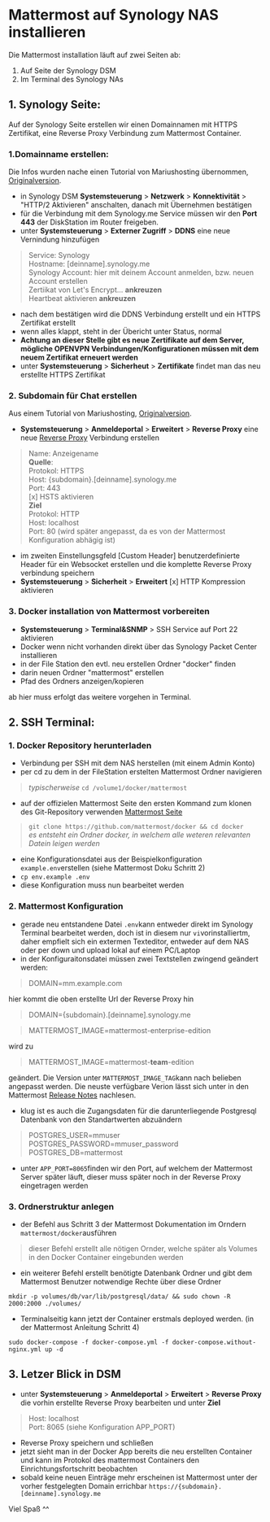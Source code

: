 # Mattermost auf Synology NAS installieren

Die Mattermost installation läuft auf zwei Seiten ab:
1. Auf Seite der Synology DSM 
2. Im Terminal des Synology NAs

## 1. Synology Seite:
Auf der Synology Seite erstellen wir einen Domainnamen mit HTTPS Zertifikat, eine Reverse Proxy Verbindung zum Mattermost Container.
### 1.Domainname erstellen:
Die Infos wurden nache einen Tutorial von Mariushosting übernommen, [Originalversion](https://mariushosting.com/synology-how-to-enable-https-on-dsm-7/).
- in Synology DSM  **Systemsteuerung** > **Netzwerk** > **Konnektivität** > "HTTP/2 Aktivieren" anschalten, danach mit Übernehmen bestätigen
- für die Verbindung mit dem Synology.me Service müssen wir den **Port 443** der DiskStation im Router freigeben.
- unter **Systemsteuerung** > **Externer Zugriff** > **DDNS** eine neue Vernindung hinzufügen
>Service: Synology\
>Hostname: [deinname].synology.me\
>Synology Account: hier mit deinem Account anmelden, bzw. neuen Account erstellen \
> Zertiikat von Let's Encrypt... **ankreuzen** \
> Heartbeat aktivieren **ankreuzen**
- nach dem bestätigen wird die DDNS Verbindung erstellt und ein HTTPS Zertifikat erstellt
- wenn alles klappt, steht in der Übericht unter Status, normal
- **Achtung an dieser Stelle gibt es neue Zertifikate auf dem Server, mögliche OPENVPN Verbindungen/Konfigurationen müssen mit dem neuem Zertifikat erneuert werden**
- unter **Systemsteuerung** > **Sicherheut** > **Zertifikate** findet man das neu erstellte HTTPS Zertifikat

### 2. Subdomain für Chat erstellen
Aus einem Tutorial von Mariushosting, [Originalversion](https://mariushosting.com/how-to-install-mattermost-on-your-synology-nas/).
- **Systemsteuerung** > **Anmeldeportal** > **Erweitert** > **Reverse Proxy** eine neue [Reverse Proxy](https://de.wikipedia.org/wiki/Reverse_Proxy) Verbindung erstellen
> Name: Anzeigename\
> **Quelle**:\
> Protokol: HTTPS \
> Host: {subdomain}.[deinname].synology.me \
> Port: 443 \
>  [x] HSTS aktivieren \
>  **Ziel** \
>  Protokol: HTTP \
>  Host: localhost \
>  Port: 80 (wird später angepasst, da es von der Mattermost Konfiguration abhägig ist)

- im zweiten Einstellungsgfeld [Custom Header] benutzerdefinierte Header für ein Websocket erstellen und die komplette Reverse Proxy verbindung speichern
- **Systemsteuerung** > **Sicherheit** > **Erweitert** [x] HTTP Kompression aktivieren

### 3. Docker installation von Mattermost vorbereiten
- **Systemsteuerung** > **Terminal&SNMP** > SSH Service auf Port 22 aktivieren
- Docker wenn nicht vorhanden direkt über das Synology Packet Center installieren
- in der File Station den evtl. neu erstellen Ordner "docker" finden
- darin neuen Ordner "mattermost" erstellen
- Pfad des Ordners anzeigen/kopieren

ab hier muss erfolgt das weitere vorgehen in Terminal.



## 2. SSH Terminal:
### 1. Docker Repository herunterladen
- Verbindung per SSH mit dem NAS herstellen (mit einem Admin Konto)
- per cd zu dem  in der FileStation erstelten Mattermost Ordner navigieren 
> _typischerweise_ `cd /volume1/docker/mattermost`
- auf der offizielen Mattermost Seite den ersten Kommand zum klonen des Git-Repository verwenden [Mattermost Seite](https://mattermost.com/deploy/)

> `git clone https://github.com/mattermost/docker && cd docker`\
> _es entsteht ein Ordner docker, in welchem alle weteren relevanten Datein leigen werden_
- eine Konfigurationsdatei aus der Beispielkonfiguration `example.env`erstellen (siehe Mattermost Doku Schritt 2)
- `cp env.example .env`
- diese Konfiguration muss nun bearbeitet werden

### 2. Mattermost Konfiguration
- gerade neu entstandene Datei `.env`kann entweder direkt im Synology Terminal bearbeitet werden, doch ist in diesem nur `vi`vorinstalliertm,  daher empfielt sich ein extermen Texteditor, entweder auf dem NAS oder per down und upload lokal auf einem PC/Laptop
- in der Konfiguraitonsdatei müssen zwei Textstellen zwingend geändert werden:
> DOMAIN=mm.example.com 

hier kommt die oben erstellte Url der Reverse Proxy hin
> DOMAIN={subdomain}.[deinname].synology.me

>MATTERMOST_IMAGE=mattermost-enterprise-edition

wird zu 

>MATTERMOST_IMAGE=mattermost-**team**-edition 

geändert. Die Version unter `MATTERMOST_IMAGE_TAG`kann nach belieben angepasst werden. Die neuste verfügbare Verion lässt sich unter in den Mattermost [Release Notes](https://docs.mattermost.com/install/self-managed-changelog.html) nachlesen.

- klug ist es auch die Zugangsdaten für die darunterliegende Postgresql Datenbank von den Standartwerten abzuändern
> POSTGRES_USER=mmuser
POSTGRES_PASSWORD=mmuser_password
POSTGRES_DB=mattermost

- unter `APP_PORT=8065`finden wir den Port, auf welchem der Mattermost Server später läuft, dieser muss später noch in der Reverse Proxy eingetragen werden

### 3. Ordnerstruktur anlegen
- der Befehl aus Schritt 3 der Mattermost Dokumentation im Orndern `mattermost/docker`ausführen
> dieser Befehl erstellt alle nötigen Ornder, welche später als Volumes in den Docker Container eingebunden werden

- ein weiterer Befehl erstellt benötigte Datenbank Ordner und gibt dem Mattermost Benutzer notwendige Rechte über diese Ordner

`mkdir -p volumes/db/var/lib/postgresql/data/ && sudo chown -R 2000:2000 ./volumes/`


- Terminalseitig kann jetzt der Container erstmals deployed werden. (in der Mattermost Anleitung Schritt 4)

`sudo docker-compose -f docker-compose.yml -f docker-compose.without-nginx.yml up -d`

## 3. Letzer Blick in DSM 
- unter **Systemsteuerung** > **Anmeldeportal** > **Erweitert** > **Reverse Proxy** die vorhin erstellte Reverse Proxy bearbeiten und unter **Ziel**
> Host: localhost \
> Port: 8065 (siehe Konfiguration APP_PORT)

- Reverse Proxy speichern und schließen
- jetzt sieht man in der Docker App bereits die neu erstellten Container und kann im Protokol des mattermost Containers den Einrichtungsfortschritt beobachten
- sobald keine neuen Einträge mehr erscheinen ist Mattermost unter der vorher festgelegten Domain errichbar
`https://{subdomain}.[deinname].synology.me` 

Viel Spaß ^^
